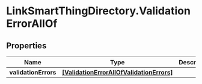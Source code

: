 # LinkSmartThingDirectory.ValidationErrorAllOf

## Properties

Name | Type | Description | Notes
------------ | ------------- | ------------- | -------------
**validationErrors** | [**[ValidationErrorAllOfValidationErrors]**](ValidationErrorAllOfValidationErrors.md) |  | [optional] 


